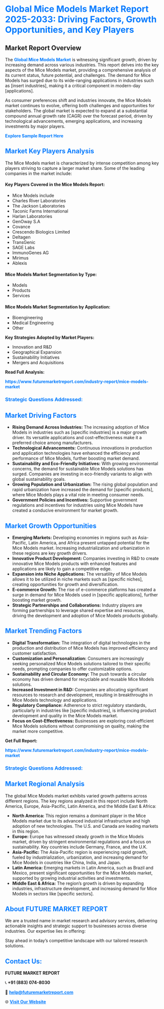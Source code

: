 <h1 style="color: #007BFF;">Global Mice Models Market Report 2025-2033: Driving Factors, Growth Opportunities, and Key Players</h1>

<section id="overview">
<h2>Market Report Overview</h2>
<p>The <a href="https://www.futuremarketreport.com/industry-report/mice-models-market" style="color: #007BFF; text-decoration: none;"><strong>Global Mice Models Market</strong></a> is witnessing significant growth, driven by increasing demand across various industries. This report delves into the key aspects of the Mice Models market, providing a comprehensive analysis of its current status, future potential, and challenges. The demand for Mice Models has surged due to its wide-ranging applications in industries such as [insert industries], making it a critical component in modern-day [applications].</p>
<p>As consumer preferences shift and industries innovate, the Mice Models market continues to evolve, offering both challenges and opportunities for stakeholders. The global market is expected to expand at a substantial compound annual growth rate (CAGR) over the forecast period, driven by technological advancements, emerging applications, and increasing investments by major players.</p>
</section>

<section id="overview">
<p><a href="https://www.futuremarketreport.com/request-sample/reportId=99465" style="color: #007BFF; text-decoration: none;"><strong>Explore Sample Report Here</strong></a></p>
</section>

<section id="key-players">
<h2 style="color: #007BFF;">Market Key Players Analysis</h2>
<p>The Mice Models market is characterized by intense competition among key players striving to capture a larger market share. Some of the leading companies in the market include:</p>
<h4>Key Players Covered in the Mice Models Report:</h4>
<ul><li>Mice Models include</li><li>Charles River Laboratories</li><li>The Jackson Laboratories</li><li>Taconic Farms International</li><li>Harlan Laboratories</li><li>GenOway S.A</li><li>Covance</li><li>Crescendo Biologics Limited</li><li>Deltagen</li><li>TransGenic</li><li>SAGE Labs</li><li>ImmunoGenes AG</li><li>Mirimus</li><li>Ablexis</li></ul>
<h4>Mice Models Market Segmentation by Type:</h4>
<ul><li>Models</li><li>Products</li><li>Services</li></ul>

<h4>Mice Models Market Segmentation by Application:</h4>
<ul><li>Bioengineering</li><li>Medical Engineering</li><li>Other</li></ul>
<p><strong>Key Strategies Adopted by Market Players:</strong></p>
<ul>
<li>Innovation and R&D</li>
<li>Geographical Expansion</li>
<li>Sustainability Initiatives</li>
<li>Mergers and Acquisitions</li>
</ul>
</section>

<section>
<p><strong>Read Full Analysis: </strong></p><a href="https://www.futuremarketreport.com/industry-report/mice-models-market" style="color: #007BFF; text-decoration: none;"><strong>https://www.futuremarketreport.com/industry-report/mice-models-market</strong></a>
<h3 style="color: #007BFF;">Strategic Questions Addressed:</h3>
</section>

<section id="driving-factors">
<h2 style="color: #007BFF;">Market Driving Factors</h2>
<ul>
<li><strong>Rising Demand Across Industries:</strong> The increasing adoption of Mice Models in industries such as [specific industries] is a major growth driver. Its versatile applications and cost-effectiveness make it a preferred choice among manufacturers.</li>
<li><strong>Technological Advancements:</strong> Continuous innovations in production and application technologies have enhanced the efficiency and performance of Mice Models, further boosting market demand.</li>
<li><strong>Sustainability and Eco-Friendly Initiatives:</strong> With growing environmental concerns, the demand for sustainable Mice Models solutions has surged. Companies are investing in eco-friendly variants to align with global sustainability goals.</li>
<li><strong>Growing Population and Urbanization:</strong> The rising global population and rapid urbanization have increased the demand for [specific products], where Mice Models plays a vital role in meeting consumer needs.</li>
<li><strong>Government Policies and Incentives:</strong> Supportive government regulations and incentives for industries using Mice Models have created a conducive environment for market growth.</li>
</ul>
</section>

<section id="growth-opportunities">
<h2 style="color: #007BFF;">Market Growth Opportunities</h2>
<ul>
<li><strong>Emerging Markets:</strong> Developing economies in regions such as Asia-Pacific, Latin America, and Africa present untapped potential for the Mice Models market. Increasing industrialization and urbanization in these regions are key growth drivers.</li>
<li><strong>Innovative Product Development:</strong> Companies investing in R&D to create innovative Mice Models products with enhanced features and applications are likely to gain a competitive edge.</li>
<li><strong>Expansion into Niche Applications:</strong> The versatility of Mice Models allows it to be utilized in niche markets such as [specific niches], creating opportunities for growth and diversification.</li>
<li><strong>E-commerce Growth:</strong> The rise of e-commerce platforms has created a surge in demand for Mice Models used in [specific applications], further boosting market growth.</li>
<li><strong>Strategic Partnerships and Collaborations:</strong> Industry players are forming partnerships to leverage shared expertise and resources, driving the development and adoption of Mice Models products globally.</li>
</ul>
</section>

<section id="trending-factors">
<h2 style="color: #007BFF;">Market Trending Factors</h2>
<ul>
<li><strong>Digital Transformation:</strong> The integration of digital technologies in the production and distribution of Mice Models has improved efficiency and customer satisfaction.</li>
<li><strong>Customization and Personalization:</strong> Consumers are increasingly seeking personalized Mice Models solutions tailored to their specific needs, prompting companies to offer customizable options.</li>
<li><strong>Sustainability and Circular Economy:</strong> The push towards a circular economy has driven demand for recyclable and reusable Mice Models solutions.</li>
<li><strong>Increased Investment in R&D:</strong> Companies are allocating significant resources to research and development, resulting in breakthroughs in Mice Models technology and applications.</li>
<li><strong>Regulatory Compliance:</strong> Adherence to strict regulatory standards, particularly in industries like [specific industries], is influencing product development and quality in the Mice Models market.</li>
<li><strong>Focus on Cost-Effectiveness:</strong> Businesses are exploring cost-efficient Mice Models solutions without compromising on quality, making the market more competitive.</li>
</ul>
</section>

<section>
<p><strong>Get Full Report: </strong></p><a href="https://www.futuremarketreport.com/industry-report/mice-models-market" style="color: #007BFF; text-decoration: none;"><strong>https://www.futuremarketreport.com/industry-report/mice-models-market</strong></a>
<h3 style="color: #007BFF;">Strategic Questions Addressed:</h3>
</section>


<section id="regional-analysis">
<h2 style="color: #007BFF;">Market Regional Analysis</h2>
<p>The global Mice Models market exhibits varied growth patterns across different regions. The key regions analyzed in this report include North America, Europe, Asia-Pacific, Latin America, and the Middle East & Africa:</p>
<ul>
<li><strong>North America:</strong> This region remains a dominant player in the Mice Models market due to its advanced industrial infrastructure and high adoption of new technologies. The U.S. and Canada are leading markets in this region.</li>
<li><strong>Europe:</strong> Europe has witnessed steady growth in the Mice Models market, driven by stringent environmental regulations and a focus on sustainability. Key countries include Germany, France, and the U.K.</li>
<li><strong>Asia-Pacific:</strong> The Asia-Pacific region is experiencing rapid growth, fueled by industrialization, urbanization, and increasing demand for Mice Models in countries like China, India, and Japan.</li>
<li><strong>Latin America:</strong> Emerging markets in Latin America, such as Brazil and Mexico, present significant opportunities for the Mice Models market, supported by growing industrial activities and investments.</li>
<li><strong>Middle East & Africa:</strong> The region’s growth is driven by expanding industries, infrastructure development, and increasing demand for Mice Models in sectors like [specific sectors].</li>
</ul>
</section>

<footer>
<h2 style="color: #007BFF;">About FUTURE MARKET REPORT</h2>
<p>We are a trusted name in market research and advisory services, delivering actionable insights and strategic support to businesses across diverse industries. Our expertise lies in offering:</p>

<p>Stay ahead in today’s competitive landscape with our tailored research solutions.</p>

<h2 style="color: #007BFF;">Contact Us:</h2>
<p><strong>FUTURE MARKET REPORT</strong></p>
<p>📞 <strong>+91 (883) 074-8030</strong></p>
<p>📧 <strong><a href="mailto:help@futuremarketreport.com" style="color: #007BFF;">help@futuremarketreport.com</a></strong></p>
<p>🌐 <strong><a href="https://www.futuremarketreport.com/" style="color: #007BFF;">Visit Our Website</a></strong></p>
</footer>